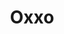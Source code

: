 ---
title: "Oxxo"
url: /san-luis-potosi/oxxo-avenida-dr-salvador-nava-martinez-3/
shop: comodidad
---